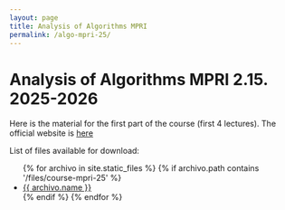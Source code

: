 ```yaml
---
layout: page
title: Analysis of Algorithms MPRI
permalink: /algo-mpri-25/
---
```


# Analysis of Algorithms MPRI 2.15. 2025-2026

Here is the material for the first part of the course (first 4 lectures).
The official website is <a href="https://mpri-master.ens.fr/doku.php?id=cours:aofa">here</a>

List of files available for download:

<ul>
  {% for archivo in site.static_files %}
    {% if archivo.path contains '/files/course-mpri-25' %}
      <li>
        <a href="{{ archivo.path | relative_url }}">{{ archivo.name }}</a>
      </li>
    {% endif %}
  {% endfor %}
</ul>

